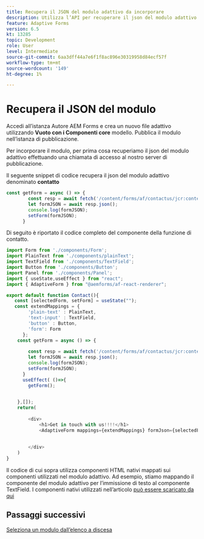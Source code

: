 ```yaml
---
title: Recupera il JSON del modulo adattivo da incorporare
description: Utilizza l’API per recuperare il json del modulo adattivo
feature: Adaptive Forms
version: 6.5
kt: 13285
topic: Development
role: User
level: Intermediate
source-git-commit: 6aa3dff44a7e6f1f8ac896e30319958d84ecf57f
workflow-type: tm+mt
source-wordcount: '149'
ht-degree: 1%

---
```



# Recupera il JSON del modulo

Accedi all’istanza Autore AEM Forms e crea un nuovo file adattivo utilizzando **Vuoto con i Componenti core** modello. Pubblica il modulo nell’istanza di pubblicazione.

Per incorporare il modulo, per prima cosa recuperiamo il json del modulo adattivo effettuando una chiamata di accesso al nostro server di pubblicazione.

Il seguente snippet di codice recupera il json del modulo adattivo denominato **contatto**

```javascript
const getForm = async () => {
        const resp = await fetch('/content/forms/af/contactus/jcr:content/guideContainer.model.json');
        let formJSON = await resp.json();
        console.log(formJSON);
        setForm(formJSON);
      }
```

Di seguito è riportato il codice completo del componente della funzione di contatto.

```javascript
import Form from './components/Form';
import PlainText from './components/plainText';
import TextField from './components/TextField';
import Button from './components/Button';
import Panel from './components/Panel';
import { useState,useEffect } from "react";
import { AdaptiveForm } from "@aemforms/af-react-renderer";

export default function Contact(){
   const [selectedForm, setForm] = useState("");
   const extendMappings = {
        'plain-text' : PlainText,
        'text-input' : TextField,
        'button' : Button,
        'form': Form
      };
    const getForm = async () => {
        
        const resp = await fetch('/content/forms/af/contactus/jcr:content/guideContainer.model.json');
        let formJSON = await resp.json();
        console.log(formJSON);
        setForm(formJSON);
      }
      useEffect( ()=>{
        getForm();
        

    },[]);
    return(
        
        <div>
            <h1>Get in touch with us!!!!</h1>
            <AdaptiveForm mappings={extendMappings} formJson={selectedForm} />
      
          
        </div>
    )
}
```

Il codice di cui sopra utilizza componenti HTML nativi mappati sui componenti utilizzati nel modulo adattivo. Ad esempio, stiamo mappando il componente del modulo adattivo per l’immissione di testo al componente TextField. I componenti nativi utilizzati nell’articolo [può essere scaricato da qui](./assets/native-components.zip)

## Passaggi successivi

[Seleziona un modulo dall’elenco a discesa](./select-form-from-drop-down-list.md)